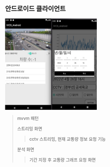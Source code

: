 ## 안드로이드 클라이언트  
<img src="../android_screen.png" width="300" height="300"/>  

> mvvm 패턴
> 
> 스트리밍 화면  
> > cctv 스트리밍, 현재 교통량 정보 요청 기능  
> 
> 분석 화면  
> > 기간 지정 후 교통량 그래프 요청 화면  